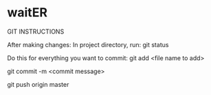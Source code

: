 # waitER

GIT INSTRUCTIONS

After making changes:
In project directory, run: 
git status

Do this for everything you want to commit:
git add \<file name to add>

git commit -m \<commit message>

git push origin master
